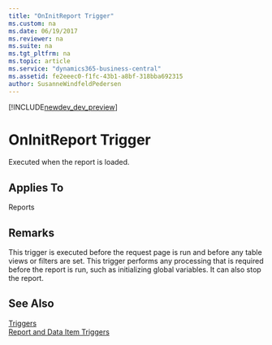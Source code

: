 ```yaml
---
title: "OnInitReport Trigger"
ms.custom: na
ms.date: 06/19/2017
ms.reviewer: na
ms.suite: na
ms.tgt_pltfrm: na
ms.topic: article
ms.service: "dynamics365-business-central"
ms.assetid: fe2eeec0-f1fc-43b1-a8bf-318bba692315
author: SusanneWindfeldPedersen
---
```


[!INCLUDE[newdev_dev_preview](../includes/newdev_dev_preview.md)]

# OnInitReport Trigger
Executed when the report is loaded.  
  
## Applies To  
 Reports  
  
## Remarks  
 This trigger is executed before the request page is run and before any table views or filters are set. This trigger performs any processing that is required before the report is run, such as initializing global variables. It can also stop the report.  
  
## See Also  
 [Triggers](devenv-triggers.md)  
 [Report and Data Item Triggers](devenv-report-and-data-item-triggers.md)  